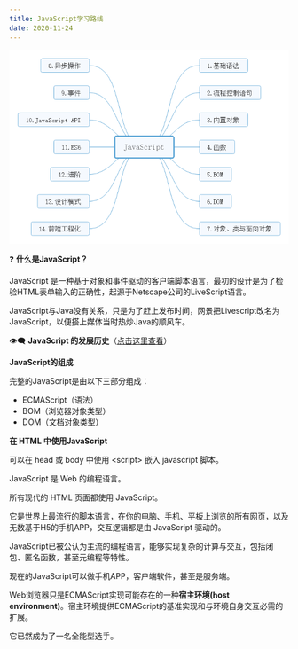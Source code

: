 ```yaml
---
title: JavaScript学习路线
date: 2020-11-24
---
```


<img src="./imgs/JavaScript.png">

:question: **什么是JavaScript？**

  JavaScript 是一种基于对象和事件驱动的客户端脚本语言，最初的设计是为了检验HTML表单输入的正确性，起源于Netscape公司的LiveScript语言。

JavaScript与Java没有关系，只是为了赶上发布时间，网景把Livescript改名为JavaScript，以便搭上媒体当时热炒Java的顺风车。

:eye_speech_bubble: **JavaScript 的发展历史**（<a href="https://javascript.ruanyifeng.com/introduction/history.html" target="_blank">点击这里查看</a>）

**JavaScript的组成**

 完整的JavaScript是由以下三部分组成：

- ECMAScript（语法）
- BOM（浏览器对象类型）
-  DOM（文档对象类型）

**在 HTML 中使用JavaScript**

可以在 head 或 body 中使用 \<script> 嵌入 javascript 脚本。



JavaScript 是 Web 的编程语言。

所有现代的 HTML 页面都使用 JavaScript。

它是世界上最流行的脚本语言，在你的电脑、手机、平板上浏览的所有网页，以及无数基于H5的手机APP，交互逻辑都是由 JavaScript 驱动的。

JavaScript已被公认为主流的编程语言，能够实现复杂的计算与交互，包括闭包、匿名函数，甚至元编程等特性。

现在的JavaScript可以做手机APP，客户端软件，甚至是服务端。

Web浏览器只是ECMAScript实现可能存在的一种**宿主环境(host environment)**。宿主环境提供ECMAScript的基准实现和与环境自身交互必需的扩展。

它已然成为了一名全能型选手。
